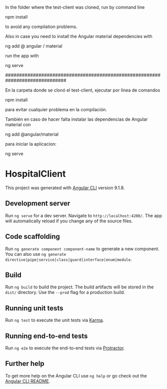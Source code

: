 In the folder where the test-client was cloned, run by command line



npm install


to avoid any compilation problems.



Also in case you need to install the Angular material dependencies with


ng add @ angular / material 

run the app with

ng serve


##############################################################################

En la carpeta donde se clonó el test-client, ejecutar por línea de comandos 


npm install

para evitar cualquier problema en la compilación.




También en caso de hacer falta instalar las dependencias de Angular material con 


ng add @angular/material


para iniciar la aplicacion:
 
ng serve








# HospitalClient

This project was generated with [Angular CLI](https://github.com/angular/angular-cli) version 9.1.8.

## Development server

Run `ng serve` for a dev server. Navigate to `http://localhost:4200/`. The app will automatically reload if you change any of the source files.

## Code scaffolding

Run `ng generate component component-name` to generate a new component. You can also use `ng generate directive|pipe|service|class|guard|interface|enum|module`.

## Build

Run `ng build` to build the project. The build artifacts will be stored in the `dist/` directory. Use the `--prod` flag for a production build.

## Running unit tests

Run `ng test` to execute the unit tests via [Karma](https://karma-runner.github.io).

## Running end-to-end tests

Run `ng e2e` to execute the end-to-end tests via [Protractor](http://www.protractortest.org/).

## Further help

To get more help on the Angular CLI use `ng help` or go check out the [Angular CLI README](https://github.com/angular/angular-cli/blob/master/README.md).
